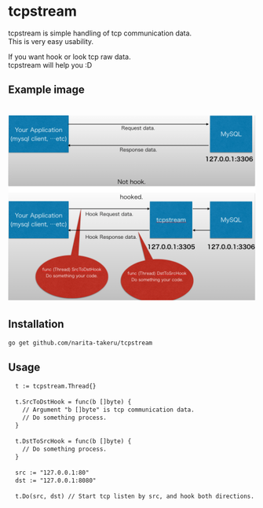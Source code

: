 
# tcpstream

tcpstream is simple handling of tcp communication data.<br/>
This is very easy usability.

If you want hook or look tcp raw data.<br/>
tcpstream will help you :D

## Example image

<h1 align="center">
    <img alt="tcpstream" src="https://github.com/narita-takeru/tcpstream/blob/master/explain.png" />
</h1>

## Installation

```
go get github.com/narita-takeru/tcpstream
```

## Usage

```
  t := tcpstream.Thread{}

  t.SrcToDstHook = func(b []byte) {
    // Argument "b []byte" is tcp communication data.
    // Do something process.
  }

  t.DstToSrcHook = func(b []byte) {
    // Do something process.
  }

  src := "127.0.0.1:80"
  dst := "127.0.0.1:8080"
  
  t.Do(src, dst) // Start tcp listen by src, and hook both directions.
```

